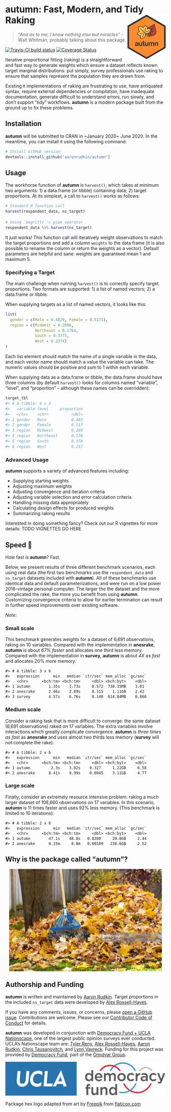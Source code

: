 
<!-- README.md is generated from README.Rmd. Please edit that file -->

# autumn: Fast, Modern, and Tidy Raking <img src="man/figures/autumn.png" align="right" width="120" />

> *“And as to me, I know nothing else but miracles”* - Walt Whitman,
> probably talking about this package.

[![Travis-CI build
status](https://travis-ci.org/r-lib/pkgdown.svg?branch=master)](https://travis-ci.org/aaronrudkin/autumn)
[![Coverage
Status](https://coveralls.io/repos/github/aaronrudkin/autumn/badge.svg?branch=master)](https://coveralls.io/github/aaronrudkin/autumn?branch=master)

Iterative proportional fitting (raking) is a straightforward and fast
way to generate weights which ensure a dataset reflects known target
marginal distributions: put simply, survey professionals use raking to
ensure that samples represent the population they are drawn from.

Existing `R` implementations of raking are frustrating to use, have
antiquated syntax, require external dependencies or compilation, have
inadequate documentation, generate difficult to understand errors, run
slowly, and don’t support “tidy” workflows. **autumn** is a modern
package built from the ground up to fix these problems.

## Installation

**autumn** will be submitted to CRAN in ~January 2020~ June 2020. In the meantime,
you can install it using the following command:

``` r
# Install GitHub version:
devtools::install_github("aaronrudkin/autumn")
```

## Usage

The workhorse function of **autumn** is `harvest()`, which takes at
minimum two arguments: 1) a data.frame (or tibble) containing data; 2)
target proportions. At its simplest, a call to `harvest()` works as
follows:

``` r
# Standard R function call
harvest(respondent_data, ns_target)

# Using `magrittr`'s pipe operator
respondent_data %>% harvest(ns_target)
```

It just works\! This function call will iteratively weight observations
to match the target proportions and add a column `weights` to the data
frame (it is also possible to rename the column or return the weights as
a vector). Default parameters are helpful and sane: weights are
guaranteed mean 1 and maximum 5.

### Specifying a Target

The main challenge when running `harvest()` is to correctly specify
target proportions. Two formats are supported: 1) a list of named
vectors; 2) a data.frame or tibble.

When supplying targets as a list of named vectors, it looks like this:

``` r
list(
  gender = c(Male = 0.4829, Female = 0.5171), 
  region = c(Midwest = 0.2086, 
             Northeast = 0.1764, 
             South = 0.3775, 
             West = 0.2374)
)
```

Each list element should match the name of a single variable in the
data, and each vector name should match a value the variable can take.
The numeric values should be positive and sum to 1 within each variable.

When supplying data as a data.frame or tibble, the data.frame should
have three columns (by default `harvest()` looks for columns named
“variable”, “level”, and “proportion” – although these names can be
overridden):

``` r
target_tbl
#> # A tibble: 6 x 3
#>   variable level     proportion
#>   <chr>    <chr>          <dbl>
#> 1 gender   Male           0.483
#> 2 gender   Female         0.517
#> 3 region   Midwest        0.209
#> 4 region   Northeast      0.176
#> 5 region   South          0.378
#> 6 region   West           0.237
```

### Advanced Usage

**autumn** supports a variety of advanced features including:

  - Supplying starting weights
  - Adjusting maximum weights
  - Adjusting convergence and iteration criteria
  - Adjusting variable selection and error calculation criteria
  - Handling missing data appropriately
  - Calculating design effects for produced weights
  - Summarizing raking results

Interested in doing something fancy? Check out our R vignettes for more
details: TODO VIGNETTES GO HERE

## Speed 🚀

How fast is **autumn**? Fast.

Below, we present results of three different benchmark scenarios, each
using real data (the first two benchmarks use the `respondent_data` and
`ns_target` datasets included with **autumn**). All of these benchmarks
use identical data and default parameterizations, and were run on a low
power 2016-vintage personal computer. The larger the the dataset and the
more complicated the rake, the more you benefit from using **autumn**.
Customizing convergence criteria to allow for earlier termination can
result in further speed improvements over existing software.

*Note:*

### Small scale

This benchmark generates weights for a dataset of 6,691 observations,
raking on 10 variables. Compared with the implementation in
**anesrake**, **autumn** is about *67% faster* and allocates one third
less memory. Compared with the implementation in **survey**, **autumn**
is about *4X as fast* and allocates 20% more memory.

    #> # A tibble: 3 x 6
    #>   expression      min   median `itr/sec` mem_alloc `gc/sec`
    #>   <chr>      <bch:tm> <bch:tm>     <dbl> <bch:byt>    <dbl>
    #> 1 autumn        1.35s    1.73s     0.572  738.35MB    3.01 
    #> 2 anesrake      2.46s    2.89s     0.315    1.11GB    2.42 
    #> 3 survey        4.57s    6.76s     0.148  614.84MB    0.866

### Medium scale

Consider a raking task that is more difficult to converge: the same
dataset (6,691 observations) raked on 17 variables. The extra variables
involve interactions which greatly complicate convergence. **autumn** is
*three times as fast* as **anesrake** and uses almost two thirds less
memory (**survey** will not complete the rake):

    #> # A tibble: 2 x 6
    #>   expression      min   median `itr/sec` mem_alloc `gc/sec`
    #>   <chr>      <bch:tm> <bch:tm>     <dbl> <bch:byt>    <dbl>
    #> 1 autumn         2.3s    3.02s    0.327     1.22GB     6.58
    #> 2 anesrake      8.41s    9.99s    0.0945    3.11GB     4.77

### Large scale

Finally, consider an extremely resource intensive problem: raking a much
larger dataset of 108,660 observations on 17 variables. In this
scenario, **autumn** is 11 times faster and uses 92% less memory. (This
benchmark is limited to 10 iterations):

    #> # A tibble: 2 x 6
    #>   expression      min   median `itr/sec` mem_alloc `gc/sec`
    #>   <chr>      <bch:tm> <bch:tm>     <dbl> <bch:byt>    <dbl>
    #> 1 autumn        47.1s    48.8s   0.0200     20.8GB     2.44
    #> 2 anesrake      8.15m     8.8m   0.00189   238.6GB     2.52

## Why is the package called “autumn”?

<p align="center">

<img src="man/figures/raking_leaves.jpg" align="center" width="480" />

</p>

## Authorship and Funding

**autumn** is written and maintained by [Aaron
Rudkin](https://github.com/aaronrudkin/). Target proportions in the
included `ns_target` data were developed by [Alex
Rossell-Hayes](https://github.com/rossellhayes).

If you have any comments, issues, or concerns, please [open a GitHub
issue](https://github.com/aaronrudkin/autumn/issues). Contributions are
welcome. Please see our [Contributor Code of
Conduct](.github/CODE_OF_CONDUCT.md) for details.

**autumn** was developed in conjunction with [Democracy Fund + UCLA
Nationscape](https://www.voterstudygroup.org/nationscape), one of the
largest public opinion surveys ever conducted. UCLA’s Nationscape team
are: [Tyler Reny](http://tylerreny.github.io/), [Alex
Rossell-Hayes](http://alexander.rossellhayes.com/), [Aaron
Rudkin](https://github.com/aaronrudkin/), [Chris
Tausanovitch](http://www.ctausanovitch.com/), and [Lynn
Vavreck](https://www.lynnvavreck.com/). Funding for this project was
provided by [Democracy Fund](https://www.democracyfund.org/), part of
the [Omidyar Group](http://omidyargroup.com/).

![UCLA + Democracy Fund](man/figures/logo_ucla_demfund.png
"UCLA + Democracy Fund")

Package hex logo adapted from art by
[Freepik](https://www.flaticon.com/authors/Freepik) from
[flaticon.com](https://www.flaticon.com/)
